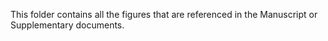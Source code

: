 This folder contains all the figures that are referenced in the Manuscript or Supplementary documents.
